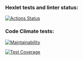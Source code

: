 ### Hexlet tests and linter status:

[![Actions Status](https://github.com/margo-yunanova/fullstack-javascript-project-44/workflows/hexlet-check/badge.svg)](https://github.com/margo-yunanova/fullstack-javascript-project-44/actions)

### Code Climate tests:

[![Maintainability](https://api.codeclimate.com/v1/badges/40ca64cf1bedf65d1ebc/maintainability)](https://codeclimate.com/github/margo-yunanova/fullstack-javascript-project-44/maintainability)

[![Test Coverage](https://api.codeclimate.com/v1/badges/40ca64cf1bedf65d1ebc/test_coverage)](https://codeclimate.com/github/margo-yunanova/fullstack-javascript-project-44/test_coverage)
